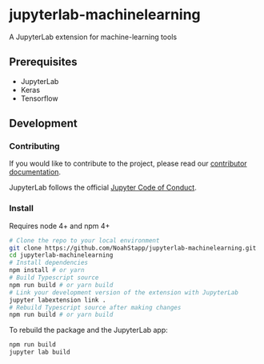 # jupyterlab-machinelearning

A JupyterLab extension for machine-learning tools

## Prerequisites

- JupyterLab
- Keras
- Tensorflow

## Development

### Contributing

If you would like to contribute to the project, please read our [contributor documentation](https://github.com/jupyterlab/jupyterlab/blob/master/CONTRIBUTING.md).

JupyterLab follows the official [Jupyter Code of Conduct](https://github.com/jupyter/governance/blob/master/conduct/code_of_conduct.md).

### Install

Requires node 4+ and npm 4+

```bash
# Clone the repo to your local environment
git clone https://github.com/NoahStapp/jupyterlab-machinelearning.git
cd jupyterlab-machinelearning
# Install dependencies
npm install # or yarn
# Build Typescript source
npm run build # or yarn build
# Link your development version of the extension with JupyterLab
jupyter labextension link .
# Rebuild Typescript source after making changes
npm run build # or yarn build
```
To rebuild the package and the JupyterLab app:

```bash
npm run build
jupyter lab build
```

